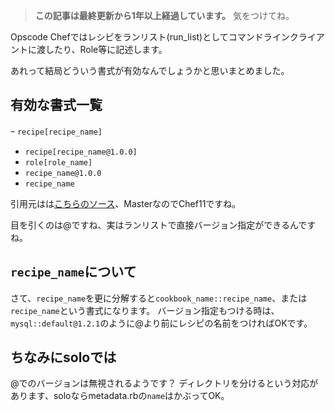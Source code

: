 <!-- too_old -->
> **この記事は最終更新から1年以上経過しています。** 気をつけてね。

Opscode Chefではレシピをランリスト(run_list)としてコマンドラインクライアントに渡したり、Role等に記述します。

あれって結局どういう書式が有効なんでしょうかと思いまとめました。


## 有効な書式一覧

ｰ `recipe[recipe_name]`
- `recipe[recipe_name@1.0.0]`
- `role[role_name]`
- `recipe_name@1.0.0`
- `recipe_name`

引用元はは[こちらのソース](https://github.com/opscode/chef/blob/master/lib/chef/run_list/run_list_item.rb)、MasterなのでChef11ですね。


目を引くのは@ですね、実はランリストで直接バージョン指定ができるんですね。


## `recipe_name`について

さて、`recipe_name`を更に分解すると`cookbook_name::recipe_name`、または`recipe_name`という書式になります。
バージョン指定もつける時は、`mysql::default@1.2.1`のように@より前にレシピの名前をつければOKです。

## ちなみにsoloでは

@でのバージョンは無視されるようです？
ディレクトリを分けるという対応があります、soloならmetadata.rbの`name`はかぶってOK。
